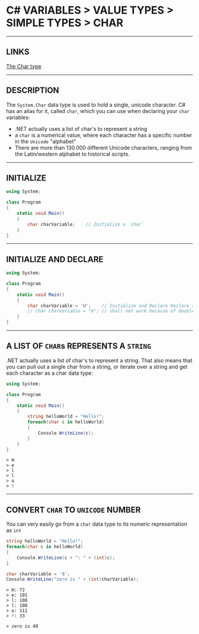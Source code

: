 # C# VARIABLES > VALUE TYPES > SIMPLE TYPES >  CHAR


---


## LINKS

[The Char type](https://csharp.net-tutorials.com/data-types/the-char-type/)



---



## DESCRIPTION

The `System.Char` data type is used to hold a single, unicode character. C# has an alias for it, called `char`, which you can use when declaring your `char` variables:

- .NET actually uses a list of char's to represent a string
- a `char` is a numerical value, where each character has a specific number in the `Unicode` "alphabet"
- There are more than 130.000 different Unicode characters, ranging from the Latin/western alphabet to historical scripts.


---



## INITIALIZE

```cs
using System;

class Program
{
    static void Main()
    {
        char charVariable;    // Initialize a `char`
    }
}
```



---



## INITIALIZE AND DECLARE

```cs
using System;

class Program
{
    static void Main()
    {
        char charVariable = 'H';    // Initialize and Declare Declare a `char`
        // char charVariable = "H"; // shall not work because of double quotations
    }
}
```



---



## A LIST OF `CHAR`s REPRESENTS A `STRING`

.NET actually uses a list of char's to represent a string. That also means that you can pull out a single char from a string, or iterate over a string and get each character as a char data type:

```cs
using System;

class Program
{
    static void Main()
    {
        string helloWorld = "Hello!";
        foreach(char c in helloWorld)
        {
            Console.WriteLine(c);
        }
    }
}
```
```
> H
> e
> l
> l
> o
> !
```



---



## CONVERT `CHAR` TO `UNICODE` NUMBER

You can very easily go from a `char` data type to its numeric representation as `int`

```cs
string helloWorld = "Hello!";
foreach(char c in helloWorld)
{
    Console.WriteLine(c + ": " + (int)c);
}

char charVariable = '0';
Console.WriteLine("zero is " + (int)charVariable);
```
```
> H: 72
> e: 101
> l: 108
> l: 108
> o: 111
> !: 33

> zero is 48
```